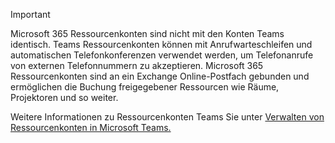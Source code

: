 > [!IMPORTANT]
> Microsoft 365 Ressourcenkonten sind nicht mit den Konten Teams identisch. Teams Ressourcenkonten können mit Anrufwarteschleifen und automatischen Telefonkonferenzen verwendet werden, um Telefonanrufe von externen Telefonnummern zu akzeptieren. Microsoft 365 Ressourcenkonten sind an ein Exchange Online-Postfach gebunden und ermöglichen die Buchung freigegebener Ressourcen wie Räume, Projektoren und so weiter.
>
> Weitere Informationen zu Ressourcenkonten Teams Sie unter [Verwalten von Ressourcenkonten in Microsoft Teams.](../manage-resource-accounts.md)
